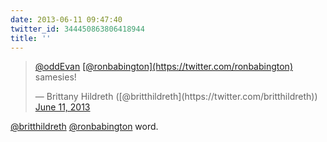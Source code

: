 ```yaml
---
date: 2013-06-11 09:47:40
twitter_id: 344450863806418944
title: ''
---
```


<blockquote class="twitter-tweet"><p lang="en" dir="ltr"><a href="https://twitter.com/oddEvan?ref_src=twsrc%5Etfw">@oddEvan</a> <a href="https://twitter.com/ronbabington?ref_src=twsrc%5Etfw">[@ronbabington](https://twitter.com/ronbabington)</a> samesies!</p>&mdash; Brittany Hildreth ([@britthildreth](https://twitter.com/britthildreth)) <a href="https://twitter.com/britthildreth/status/344448992144416769?ref_src=twsrc%5Etfw">June 11, 2013</a></blockquote>
<script async src="https://platform.twitter.com/widgets.js" charset="utf-8"></script>

[@britthildreth](https://twitter.com/britthildreth) [@ronbabington](https://twitter.com/ronbabington) word.
